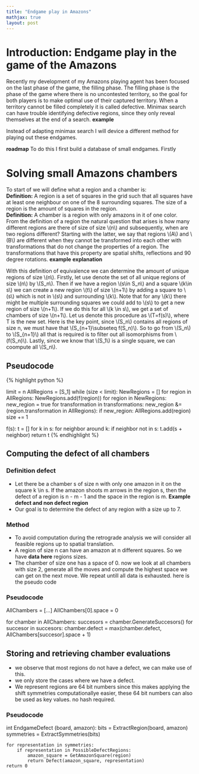 ```yaml
---
title: "Endgame play in Amazons"
mathjax: true
layout: post
---
```


# Introduction: Endgame play in the game of the Amazons  

Recently my development of my Amazons playing agent has been focused on the last phase of the game, the filling phase.
The filling phase is the phase of the game where there is no uncontested territory, so the goal for both players is to make optimal use of their captured territory.
When a territory cannot be filled completely it is called defective. Minimax search can have trouble identifying defective regions, since they only reveal themselves at the end of a search. **example**

Instead of adapting minimax search I will device a different method for playing out these endgames.

**roadmap**
To do this I first build a database of small endgames.
Firstly 

# Solving small Amazons chambers
To start of we will define what a region and a chamber is:\
**Definition:** A region is a set of squares in the grid such that all squares have at least one neighbour on one of the 8 surrounding squares. The size of a region is the amount of squares in the region.\
**Definition:** A chamber is a region with only amazons in it of one color.\
From the definition of a region the natural question that arises is how many different regions are there of size of size \\(n\\) and subsequently, when are two regions different?
Starting with the latter, we say that regions \\(A\\) and \\(B\\) are different when they cannot be transformed into each other with transformations that do not change the properties of a region.
The transformations that have this property are spatial shifts, reflections and 90 degree rotations. **example** **explanation**

With this definition of equivalence we can determine the amount of unique regions of size \\(n\\). Firstly, let use denote the set of all unique regions of size \\(n\\) by \\(S_n\\). Then if we have a region \\(s\in S_n\\) and a square \\(k\in s\\) we can create a new region \\(t\\) of size \\(n+1\\) by adding a square to \\(s\\) which is not in \\(s\\) and surrounding \\(k\\). Note that for any \\(k\\) there might be multiple surrounding squares we could add to \\(s\\) to get a new region of size \\(n+1\\). If we do this for all \\(k \in s\\), we get a set of chambers of size \\(n+1\\). Let us denote this procedure as \\(T=f(s)\\), where T is the new set. Here is the key point, since \\(S_n\\) contains all regions of size n, we must have that \\(S_{n+1}\subseteq f(S_n)\\). So to go from \\(S_n\\) to \\(S_{n+1}\\) all that is required is to filter out all isomorphisms from \\(f(S_n)\\). Lastly, since we know that \\(S_1\\) is a single square, we can coompute all \\(S_n\\).
## Pseudocode

{% highlight python %}

limit = n
AllRegions = [S_1]
while (size < limit):
    NewRegions = []
    for region in AllRegions:
        NewRegions.add(f(region))
    for region in NewRegions:
        new_region = true
        for transformation in transformations:
            new_region &= (region.transformation in AllRegions):
        if new_region:
            AllRegions.add(region)
    size += 1  

f(s):
    t = []
    for k in s:
        for neighbor around k:
            if neighbor not in s:
                t.add(s + neighbor)
    return t
{% endhighlight %}
    
                
## Computing the defect of all chambers
### Definition defect
- Let there be a chamber s of size n with only one amazon in it on the square k \in s. If the amazon shoots m arrows in the region s, then the defect of a region is n - m - 1 and the space in the region is m.
**Example defect and non defect region**
- Our goal is to determine the defect of any region with a size up to 7.

### Method
- To avoid computation during the retrograde analysis we will consider all feasible regions up to spatial translation.
- A region of size n can have an amazon at n different squares. So we have **data here** regions sizes.
- The chamber of size one has a space of 0. now we look at all chambers with size 2, generate all the moves and compute the highest space we can get on the next move. We repeat untill all data is exhausted. here is the pseudo code

### Pseudocode
AllChambers = [...]
AllChambers[0].space = 0

for chamber in AllChambers:
    succesors = chamber.GenerateSuccesors()
    for succesor in succesors:
        chamber.defect = max(chamber.defect, AllChambers[succesor].space + 1)
        
## Storing and retrieving chamber evaluations
- we observe that most regions do not have a defect, we can make use of this.
- we only store the cases where we have a defect.
- We represent regions are 64 bit numbers since this makes applying the shift symmetries computationallye easier, these 64 bit numbers can also be used as key values. no hash required.


### Pseudocode


int EndgameDefect (board, amazon):
    bits = ExtractRegion(board, amazon)
    symmetries = ExtractSymmetries(bits)
    
    for representation in symmetries:
    	if representation in PossibleDefectRegions:
    	    amazon_square = GetAmazonSquare(region)
    	    return Defect(amazon_square, representation)
    return 0 
